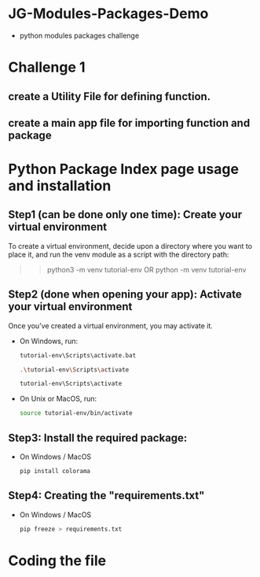 # JG-Modules-Packages-Demo

- python modules packages challenge

# Challenge 1

## create a Utility File for defining function.

## create a main app file for importing function and package

# Python Package Index page usage and installation

## Step1 (can be done only one time): Create your virtual environment

To create a virtual environment, decide upon a directory where you want to place it,
and run the venv module as a script with the directory path:

> > python3 -m venv tutorial-env
> > OR
> > python -m venv tutorial-env

## Step2 (done when opening your app): Activate your virtual environment

Once you’ve created a virtual environment, you may activate it.

- On Windows, run:

  ```sh
  tutorial-env\Scripts\activate.bat
  ```

  ```sh
  .\tutorial-env\Scripts\activate
  ```

  ```sh
  tutorial-env\Scripts\activate
  ```

- On Unix or MacOS, run:

  ```sh
  source tutorial-env/bin/activate
  ```

## Step3: Install the required package:

- On Windows / MacOS
  ```sh
  pip install colorama
  ```

## Step4: Creating the "requirements.txt"

- On Windows / MacOS
  ```sh
  pip freeze > requirements.txt
  ```

# Coding the file
